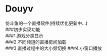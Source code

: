 # Douyv
仿斗鱼的一个直播软件(持续优化更新中...)  
###初步实现功能  
###1.游戏分类显示  
###2.不同频道的直播房间加载  
###3.直播过程中的大小频切换
###4.小窗口播放

